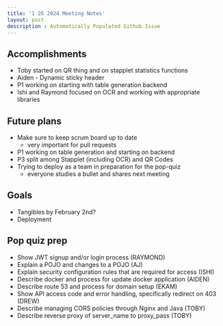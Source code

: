 ```yaml
---
title: '1 26 2024 Meeting Notes'
layout: post
description : Automatically Populated Github Issue
---
```


## Accomplishments
* Toby started on QR thing and on stapplet statistics functions
* Aiden - Dynamic sticky header
* P1 working on starting with table generation backend
* Ishi and Raymond focused on OCR and working with appropriate libraries

## Future plans
* Make sure to keep scrum board up to date
   - very important for pull requests
* P1 working on table generation and starting on backend
* P3 split among Stapplet (including OCR) and QR Codes
* Trying to deploy as a team in preparation for the pop-quiz
    - everyone studies a bullet and shares next meeting

## Goals
* Tangibles by February 2nd?
* Deployment

## Pop quiz prep

- Show JWT signup and/or login process (RAYMOND)
- Explain a POJO and changes to a POJO (AJ)
- Explain security configuration rules that are required for access (ISHI)
- Describe docker and process for update docker application (AIDEN)
- Describe route 53 and process for domain setup (EKAM)
- Show API access code and error handling, specifically redirect on 403 (DREW)
- Describe managing CORS policies through Nginx and Java (TOBY)
- Describe reverse proxy of server_name to proxy_pass (TOBY)

